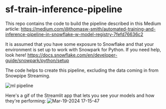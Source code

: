 # sf-train-inference-pipeline

This repo contains the code to build the pipeline described in this Medium article: https://medium.com/@thomasw-smith/automated-training-and-inference-pipeline-in-snowflake-w-model-registry-7fefd76636c2

It is assumed that you have some exposure to Snowflake and that your environment is set up to work with Snowpark for Python. If you need help, look here! https://docs.snowflake.com/en/developer-guide/snowpark/python/setup

The code helps to create this pipeline, excluding the data coming in from Snowpipe Streaming.

![ml pipeline](https://github.com/tx-smitht/sf-train-inference-pipeline/assets/112910116/96d3420f-8870-4ae9-8356-f7d1a9d0b870)


Here's a gif of the Streamlit app that lets you see your models and how they're performing:
![Mar-19-2024 17-15-47](https://github.com/tx-smitht/sf-train-inference-pipeline/assets/112910116/19704cbe-0116-4e9e-9e4d-03499d2c26f6)

